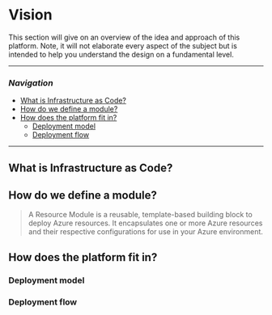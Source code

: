 # Vision

This section will give on an overview of the idea and approach of this platform.
Note, it will not elaborate every aspect of the subject but is intended to help you understand the design on a fundamental level.

---

### _Navigation_

- [What is Infrastructure as Code?](#...)
- [How do we define a module?](#...)
- [How does the platform fit in?](#...)
  - [Deployment model](#...)
  - [Deployment flow](#...)

---


## What is Infrastructure as Code?



## How do we define a module?

> A Resource Module is a reusable, template-based building block to deploy Azure resources. It encapsulates one or more Azure resources and their respective configurations for use in your Azure environment.


## How does the platform fit in?

### Deployment model

### Deployment flow
